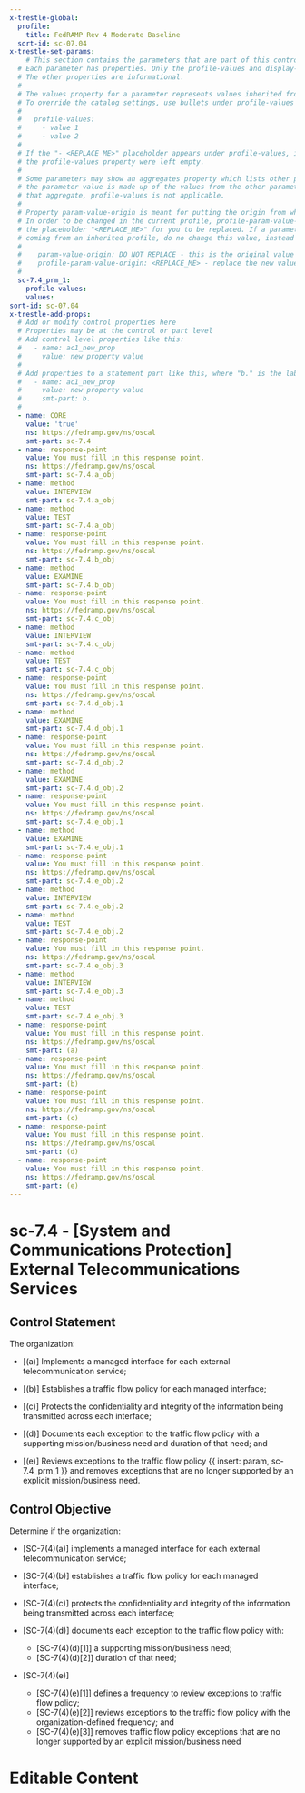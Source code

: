 ```yaml
---
x-trestle-global:
  profile:
    title: FedRAMP Rev 4 Moderate Baseline
  sort-id: sc-07.04
x-trestle-set-params:
    # This section contains the parameters that are part of this control.
  # Each parameter has properties. Only the profile-values and display-name properties are editable.
  # The other properties are informational.
  #
  # The values property for a parameter represents values inherited from the OSCAL catalog.
  # To override the catalog settings, use bullets under profile-values as shown below:
  #
  #   profile-values:
  #     - value 1
  #     - value 2
  #
  # If the "- <REPLACE_ME>" placeholder appears under profile-values, it is the same as if
  # the profile-values property were left empty.
  #
  # Some parameters may show an aggregates property which lists other parameters. This means
  # the parameter value is made up of the values from the other parameters. For parameters
  # that aggregate, profile-values is not applicable.
  #
  # Property param-value-origin is meant for putting the origin from where that parameter comes from.
  # In order to be changed in the current profile, profile-param-value-origin property will be displayed with
  # the placeholder "<REPLACE_ME>" for you to be replaced. If a parameter already has a param-value-origin
  # coming from an inherited profile, do no change this value, instead use profile-param-value-origin as follows:
  #
  #    param-value-origin: DO NOT REPLACE - this is the original value
  #    profile-param-value-origin: <REPLACE_ME> - replace the new value required HERE
  #
  sc-7.4_prm_1:
    profile-values:
    values:
sort-id: sc-07.04
x-trestle-add-props:
  # Add or modify control properties here
  # Properties may be at the control or part level
  # Add control level properties like this:
  #   - name: ac1_new_prop
  #     value: new property value
  #
  # Add properties to a statement part like this, where "b." is the label of the target statement part
  #   - name: ac1_new_prop
  #     value: new property value
  #     smt-part: b.
  #
  - name: CORE
    value: 'true'
    ns: https://fedramp.gov/ns/oscal
    smt-part: sc-7.4
  - name: response-point
    value: You must fill in this response point.
    ns: https://fedramp.gov/ns/oscal
    smt-part: sc-7.4.a_obj
  - name: method
    value: INTERVIEW
    smt-part: sc-7.4.a_obj
  - name: method
    value: TEST
    smt-part: sc-7.4.a_obj
  - name: response-point
    value: You must fill in this response point.
    ns: https://fedramp.gov/ns/oscal
    smt-part: sc-7.4.b_obj
  - name: method
    value: EXAMINE
    smt-part: sc-7.4.b_obj
  - name: response-point
    value: You must fill in this response point.
    ns: https://fedramp.gov/ns/oscal
    smt-part: sc-7.4.c_obj
  - name: method
    value: INTERVIEW
    smt-part: sc-7.4.c_obj
  - name: method
    value: TEST
    smt-part: sc-7.4.c_obj
  - name: response-point
    value: You must fill in this response point.
    ns: https://fedramp.gov/ns/oscal
    smt-part: sc-7.4.d_obj.1
  - name: method
    value: EXAMINE
    smt-part: sc-7.4.d_obj.1
  - name: response-point
    value: You must fill in this response point.
    ns: https://fedramp.gov/ns/oscal
    smt-part: sc-7.4.d_obj.2
  - name: method
    value: EXAMINE
    smt-part: sc-7.4.d_obj.2
  - name: response-point
    value: You must fill in this response point.
    ns: https://fedramp.gov/ns/oscal
    smt-part: sc-7.4.e_obj.1
  - name: method
    value: EXAMINE
    smt-part: sc-7.4.e_obj.1
  - name: response-point
    value: You must fill in this response point.
    ns: https://fedramp.gov/ns/oscal
    smt-part: sc-7.4.e_obj.2
  - name: method
    value: INTERVIEW
    smt-part: sc-7.4.e_obj.2
  - name: method
    value: TEST
    smt-part: sc-7.4.e_obj.2
  - name: response-point
    value: You must fill in this response point.
    ns: https://fedramp.gov/ns/oscal
    smt-part: sc-7.4.e_obj.3
  - name: method
    value: INTERVIEW
    smt-part: sc-7.4.e_obj.3
  - name: method
    value: TEST
    smt-part: sc-7.4.e_obj.3
  - name: response-point
    value: You must fill in this response point.
    ns: https://fedramp.gov/ns/oscal
    smt-part: (a)
  - name: response-point
    value: You must fill in this response point.
    ns: https://fedramp.gov/ns/oscal
    smt-part: (b)
  - name: response-point
    value: You must fill in this response point.
    ns: https://fedramp.gov/ns/oscal
    smt-part: (c)
  - name: response-point
    value: You must fill in this response point.
    ns: https://fedramp.gov/ns/oscal
    smt-part: (d)
  - name: response-point
    value: You must fill in this response point.
    ns: https://fedramp.gov/ns/oscal
    smt-part: (e)
---
```


# sc-7.4 - \[System and Communications Protection\] External Telecommunications Services

## Control Statement

The organization:

- \[(a)\] Implements a managed interface for each external telecommunication service;

- \[(b)\] Establishes a traffic flow policy for each managed interface;

- \[(c)\] Protects the confidentiality and integrity of the information being transmitted across each interface;

- \[(d)\] Documents each exception to the traffic flow policy with a supporting mission/business need and duration of that need; and

- \[(e)\] Reviews exceptions to the traffic flow policy {{ insert: param, sc-7.4_prm_1 }} and removes exceptions that are no longer supported by an explicit mission/business need.

## Control Objective

Determine if the organization:

- \[SC-7(4)(a)\] implements a managed interface for each external telecommunication service;

- \[SC-7(4)(b)\] establishes a traffic flow policy for each managed interface;

- \[SC-7(4)(c)\] protects the confidentiality and integrity of the information being transmitted across each interface;

- \[SC-7(4)(d)\] documents each exception to the traffic flow policy with:

  - \[SC-7(4)(d)[1]\] a supporting mission/business need;
  - \[SC-7(4)(d)[2]\] duration of that need;

- \[SC-7(4)(e)\]

  - \[SC-7(4)(e)[1]\] defines a frequency to review exceptions to traffic flow policy;
  - \[SC-7(4)(e)[2]\] reviews exceptions to the traffic flow policy with the organization-defined frequency; and
  - \[SC-7(4)(e)[3]\] removes traffic flow policy exceptions that are no longer supported by an explicit mission/business need

# Editable Content

<!-- Make additions and edits below -->
<!-- The above represents the contents of the control as received by the profile, prior to additions. -->
<!-- If the profile makes additions to the control, they will appear below. -->
<!-- The above markdown may not be edited but you may edit the content below, and/or introduce new additions to be made by the profile. -->
<!-- If there is a yaml header at the top, parameter values may be edited. Use --set-parameters to incorporate the changes during assembly. -->
<!-- The content here will then replace what is in the profile for this control, after running profile-assemble. -->
<!-- The added parts in the profile for this control are below.  You may edit them and/or add new ones. -->
<!-- Each addition must have a heading either of the form ## Control my_addition_name -->
<!-- or ## Part a. (where the a. refers to one of the control statement labels.) -->
<!-- "## Control" parts are new parts added after the statement part. -->
<!-- "## Part" parts are new parts added into the top-level statement part with that label. -->
<!-- Subparts may be added with nested hash levels of the form ### My Subpart Name -->
<!-- underneath the parent ## Control or ## Part being added -->
<!-- See https://oscal-compass.github.io/compliance-trestle/tutorials/ssp_profile_catalog_authoring/ssp_profile_catalog_authoring for guidance. -->
